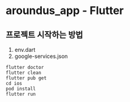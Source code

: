 # aroundus_app - Flutter


## 프로젝트 시작하는 방법

1. env.dart
2. google-services.json

``` 
flutter doctor
flutter clean
flutter pub get
cd ios
pod install 
flutter run
```